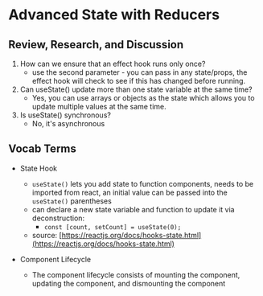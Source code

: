 # Advanced State with Reducers

## Review, Research, and Discussion

1. How can we ensure that an effect hook runs only once?
    - use the second parameter - you can pass in any state/props, the effect hook will check to see if this has changed before running.
2. Can useState() update more than one state variable at the same time?
    - Yes, you can use arrays or objects as the state which allows you to update multiple values at the same time.
3. Is useState() synchronous?
    - No, it's asynchronous

## Vocab Terms

- State Hook
  - `useState()` lets you add state to function components, needs to be imported from react, an initial value can be passed into the `useState()` parentheses
  - can declare a new state variable and function to update it via deconstruction:
    - `const [count, setCount] = useState(0);`
  - source: [https://reactjs.org/docs/hooks-state.html](https://reactjs.org/docs/hooks-state.html)

- Component Lifecycle
  - The component lifecycle consists of mounting the component, updating the component, and dismounting the component
